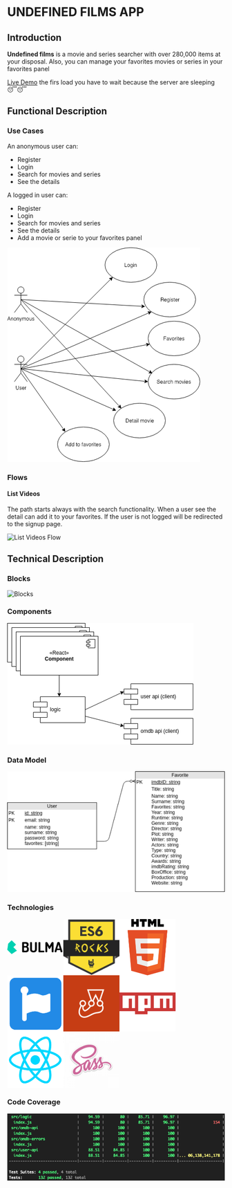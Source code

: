 # UNDEFINED FILMS APP

## Introduction

**Undefined films** is a movie and series searcher with over 280,000 items at your disposal. Also, you can manage your favorites movies or series in your favorites panel

[Live Demo](https://nico-undefined.surge.sh/)
the firs load you have to wait because the server are sleeping 😴😴

## Functional Description

### Use Cases

An anonymous user can:
* Register
* Login
* Search for movies and series
* See the details

A logged in user can:
* Register
* Login
* Search for movies and series
* See the details
* Add a movie or serie to your favorites panel

![Use Cases](images/use-case.png)

### Flows

#### List Videos

The path starts always with the search functionality. When a user see the detail can add it to your favorites. If the user is not logged will be redirected to the signup page.

![List Videos Flow](images/flow.png)

## Technical Description

### Blocks

![Blocks](images/blocks.png)

### Components

![Components](images/components.png)

### Data Model

![Data Model](images/data_model.png)

### Technologies
<div style="display: flex; flex-wrap: wrap; flex-direction:row; align-items: center">
<img src="images/logos/bulma.png" alt="bulma css" width="130px" />
<img src="images/logos/es6.png" alt="es6 js" width="130px" />
<img src="images/logos/html5.png" alt="html5" width="130px" />
<img src="images/logos/font-awesome.png" alt="font awesome css" width="130px" />
<img src="images/logos/jest.png" alt="jest test" width="130px" />
<img src="images/logos/npm.png" alt="npm" width="130px" />
<img src="images/logos/react.png" alt="react" width="130px" />
<img src="images/logos/sass.png" alt="sass" width="130px" />
</div>

### Code Coverage

![Code Coverage](images/coverage.png)
